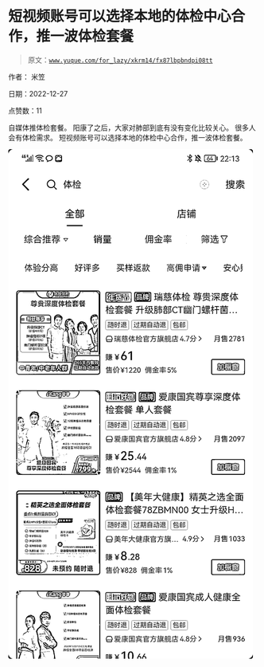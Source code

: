 # 短视频账号可以选择本地的体检中心合作，推一波体检套餐

> 原文：[`www.yuque.com/for_lazy/xkrm14/fx87lbpbndpi08tt`](https://www.yuque.com/for_lazy/xkrm14/fx87lbpbndpi08tt)

作者： 米笠 

日期：2022-12-27 

点赞数：11 

自媒体推体检套餐。 阳康了之后，大家对肺部到底有没有变化比较关心。 很多人会有体检需求。 短视频账号可以选择本地的体检中心合作，推一波体检套餐。 

![](img/1850d034a3fd700093e02f69afa57df5.png) 

